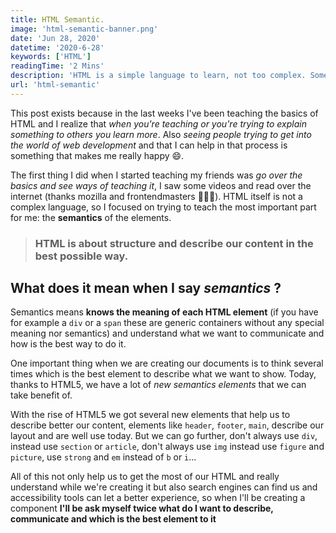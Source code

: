 ```yaml
---
title: HTML Semantic.
image: 'html-semantic-banner.png'
date: 'Jun 28, 2020'
datetime: '2020-6-28'
keywords: ['HTML']
readingTime: '2 Mins'
description: 'HTML is a simple language to learn, not too complex. Something important is often not taken in mind though, the semantics of the language.'
url: 'html-semantic'
---
```


This post exists because in the last weeks I've been teaching the basics of HTML and I realize that *when you're teaching or you're trying to explain something to others you learn more*. Also *seeing people trying to get into the world of web development* and that I can help in that process is something that makes me really happy 😄.

The first thing I did when I started teaching my friends was *go over the basics and see ways of teaching it*, I saw some videos and read over the internet (thanks mozilla and frontendmasters 🎉👏👏). HTML itself is not a complex language, so I focused on trying to teach the most important part for me: the **semantics** of the elements.

> ### HTML is about **structure and describe our content** in the best possible way.

## What does it mean when I say *semantics* ?

Semantics means **knows the meaning of each HTML element** (if you have for example a `div` or a `span` these are generic containers without any special meaning nor semantics) and understand what we want to communicate and how is the best way to do it.

One important thing when we are creating our documents is to think several times which is the best element to describe what we want to show. Today, thanks to HTML5, we have a lot of *new semantics elements* that we can take benefit of.

With the rise of HTML5 we got several new elements that help us to describe better our content, elements like `header`, `footer`, `main`, describe our layout and are well use today. But we can go further, don't always use `div`, instead use `section` or `article`, don't always use `img` instead use `figure` and `picture`, use `strong` and `em` instead of `b` or `i`...

All of this not only help us to get the most of our HTML and really understand while we're creating it but also search engines can find us and accessibility tools can let a better experience, so when I'll be creating a component **I'll be ask myself twice what do I want to describe, communicate and which is the best element to it**
